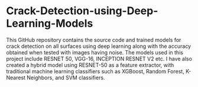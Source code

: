 # Crack-Detection-using-Deep-Learning-Models
This GitHub repository contains the source code and trained models for crack detection on all surfaces using deep learning along with the accuracy obtained when tested with images having noise. The models used in this project include RESNET 50, VGG-16, INCEPTION RESNET V2 etc. I have also created a hybrid model using RESNET-50 as a feature extractor, with traditional machine learning classifiers such as XGBoost, Random Forest, K-Nearest Neighbors, and SVM classifiers.
